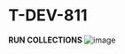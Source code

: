 # T-DEV-811

**RUN COLLECTIONS**
![image](https://user-images.githubusercontent.com/52446531/235550045-24109d1d-c67d-4f5c-9d9b-dda24f6ceb2f.png)
